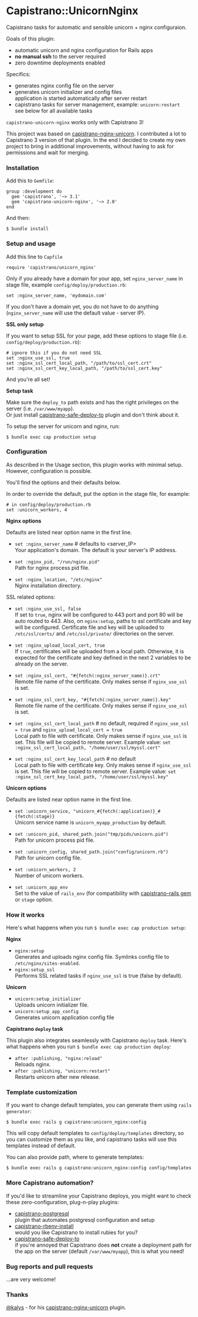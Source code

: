 # Capistrano::UnicornNginx

Capistrano tasks for automatic and sensible unicorn + nginx configuraion.

Goals of this plugin:

* automatic unicorn and nginx configuration for Rails apps
* **no manual ssh** to the server required
* zero downtime deployments enabled

Specifics:

* generates nginx config file on the server
* generates unicorn initializer and config files<br/>
application is started automatically after server restart
* capistrano tasks for server management, example: `unicorn:restart`<br/>
see below for all available tasks

`capistrano-unicorn-nginx` works only with Capistrano 3!

This project was based on
[capistrano-nginx-unicorn](https://github.com/kalys/capistrano-nginx-unicorn).
I contributed a lot to Capistrano 3 version of that plugin. In the end I
decided to create my own project to bring in additional improvements, without
having to ask for permissions and wait for merging.

### Installation

Add this to `Gemfile`:

    group :development do
      gem 'capistrano', '~> 3.1'
      gem 'capistrano-unicorn-nginx', '~> 2.0'
    end

And then:

    $ bundle install

### Setup and usage

Add this line to `Capfile`

    require 'capistrano/unicorn_nginx'

Only if you already have a domain for your app, set `nginx_server_name` in
stage file, example `config/deploy/production.rb`:

    set :nginx_server_name, 'mydomain.com'

If you don't have a domain yet, you do not have to do anything
(`nginx_server_name` will use the default value - server IP).

**SSL only setup**

If you want to setup SSL for your page, add these options to stage file
(i.e. `config/deploy/production.rb`):

    # ignore this if you do not need SSL
    set :nginx_use_ssl, true
    set :nginx_ssl_cert_local_path, "/path/to/ssl_cert.crt"
    set :nginx_ssl_cert_key_local_path, "/path/to/ssl_cert.key"

And you're all set!

**Setup task**

Make sure the `deploy_to` path exists and has the right privileges on the
server (i.e. `/var/www/myapp`).<br/>
Or just install
[capistrano-safe-deploy-to](https://github.com/bruno-/capistrano-safe-deploy-to)
plugin and don't think about it.

To setup the server for unicorn and nginx, run:

    $ bundle exec cap production setup

### Configuration

As described in the Usage section, this plugin works with minimal setup.
However, configuration is possible.

You'll find the options and their defaults below.

In order to override the default, put the option in the stage file, for example:

    # in config/deploy/production.rb
    set :unicorn_workers, 4

**Nginx options**

Defaults are listed near option name in the first line.

- `set :nginx_server_name` # defaults to <server_IP><br/>
Your application's domain. The default is your server's IP address.

- `set :nginx_pid, "/run/nginx.pid"`<br/>
Path for nginx process pid file.

- `set :nginx_location, "/etc/nginx"`<br/>
Nginx installation directory.

SSL related options:

- `set :nginx_use_ssl, false`<br/>
If set to `true`, nginx will be configured to 443 port and port 80 will be auto
routed to 443. Also, on `nginx:setup`, paths to ssl certificate and key will be
configured. Certificate file and key will be uploaded to `/etc/ssl/certs/`
and `/etc/ssl/private/` directories on the server.

- `set :nginx_upload_local_cert, true`<br/>
If `true`, certificates will be uploaded from a local path. Otherwise, it
is expected for the certificate and key defined in the next 2 variables to be
already on the server.

- `set :nginx_ssl_cert, "#{fetch(:nginx_server_name)}.crt"`<br/>
Remote file name of the certificate. Only makes sense if `nginx_use_ssl` is set.

- `set :nginx_ssl_cert_key, "#{fetch(:nginx_server_name)}.key"`<br/>
Remote file name of the certificate. Only makes sense if `nginx_use_ssl` is set.

- `set :nginx_ssl_cert_local_path` # no default, required if
`nginx_use_ssl = true` and `nginx_upload_local_cert = true`<br/>
Local path to file with certificate. Only makes sense if `nginx_use_ssl` is
set. This file will be copied to remote server. Example value:
`set :nginx_ssl_cert_local_path, "/home/user/ssl/myssl.cert"`

- `set :nginx_ssl_cert_key_local_path` # no default<br/>
Local path to file with certificate key. Only makes sense if `nginx_use_ssl` is set.
This file will be copied to remote server. Example value:
`set :nginx_ssl_cert_key_local_path, "/home/user/ssl/myssl.key"`

**Unicorn options**

Defaults are listed near option name in the first line.

- `set :unicorn_service, "unicorn_#{fetch(:application)}_#{fetch(:stage)}`<br/>
Unicorn service name is `unicorn_myapp_production` by default.

- `set :unicorn_pid, shared_path.join("tmp/pids/unicorn.pid")`<br/>
Path for unicorn process pid file.

- `set :unicorn_config, shared_path.join("config/unicorn.rb")`<br/>
Path for unicorn config file.

- `set :unicorn_workers, 2`<br/>
Number of unicorn workers.

- `set :unicorn_app_env`<br/>
Set to the value of `rails_env` (for compatibility with
[capistrano-rails gem](https://github.com/capistrano/rails) or `stage` option.

### How it works

Here's what happens when you run `$ bundle exec cap production setup`:

**Nginx**

- `nginx:setup`<br/>
Generates and uploads nginx config file. Symlinks config file to
`/etc/nginx/sites-enabled`.
- `nginx:setup_ssl`<br/>
Performs SSL related tasks if `nginx_use_ssl` is true (false by default).

**Unicorn**

- `unicorn:setup_initializer`<br/>
Uploads unicorn initializer file.
- `unicorn:setup_app_config`<br/>
Generates unicorn application config file

**Capistrano `deploy` task**

This plugin also integrates seamlessly with Capistrano `deploy` task.
Here's what happens when you run `$ bundle exec cap production deploy`:

- `after :publishing, "nginx:reload"`<br/>
Reloads nginx.
- `after :publishing, "unicorn:restart"`<br/>
Restarts unicorn after new release.

### Template customization

If you want to change default templates, you can generate them using
`rails generator`:

    $ bundle exec rails g capistrano:unicorn_nginx:config

This will copy default templates to `config/deploy/templates` directory, so you
can customize them as you like, and capistrano tasks will use this templates
instead of default.

You can also provide path, where to generate templates:

    $ bundle exec rails g capistrano:unicorn_nginx:config config/templates

### More Capistrano automation?

If you'd like to streamline your Capistrano deploys, you might want to check
these zero-configuration, plug-n-play plugins:

- [capistrano-postgresql](https://github.com/bruno-/capistrano-postgresql)<br/>
plugin that automates postgresql configuration and setup
- [capistrano-rbenv-install](https://github.com/bruno-/capistrano-rbenv-install)<br/>
would you like Capistrano to install rubies for you?
- [capistrano-safe-deploy-to](https://github.com/bruno-/capistrano-safe-deploy-to)<br/>
if you're annoyed that Capistrano does **not** create a deployment path for the
app on the server (default `/var/www/myapp`), this is what you need!

### Bug reports and pull requests

...are very welcome!

### Thanks

[@kalys](https://github.com/kalys) - for his
[capistrano-nginx-unicorn](https://github.com/kalys/capistrano-nginx-unicorn)
plugin.
